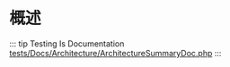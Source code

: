 # 概述

::: tip Testing Is Documentation
[tests/Docs/Architecture/ArchitectureSummaryDoc.php](https://github.com/hunzhiwange/framework/blob/master/tests/Docs/Architecture/ArchitectureSummaryDoc.php)
:::